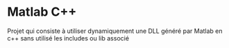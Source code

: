# Matlab C++
Projet qui consiste à utiliser dynamiquement une DLL généré par Matlab en c++ sans utilisé les includes ou lib associé
